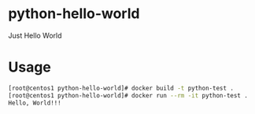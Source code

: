 # python-hello-world
Just Hello World

# Usage

```bash
[root@centos1 python-hello-world]# docker build -t python-test .
[root@centos1 python-hello-world]# docker run --rm -it python-test .
Hello, World!!!
```
